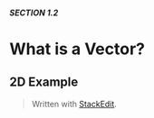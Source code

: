 ##### SECTION 1.2
# What is a Vector?

## 2D Example





> Written with [StackEdit](https://stackedit.io/).
<!--stackedit_data:
eyJoaXN0b3J5IjpbLTg0MDAzMjI5MF19
-->